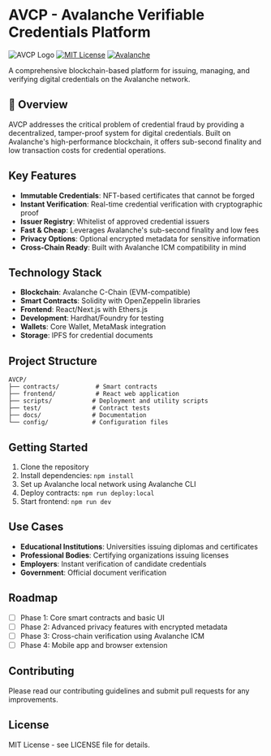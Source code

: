 # AVCP - Avalanche Verifiable Credentials Platform

![AVCP Logo](https://img.shields.io/badge/AVCP-Verifiable%20Credentials-blue)
[![MIT License](https://img.shields.io/badge/License-MIT-green.svg)](https://choosealicense.com/licenses/mit/)
[![Avalanche](https://img.shields.io/badge/Avalanche-C--Chain-red)](https://www.avax.network/)

A comprehensive blockchain-based platform for issuing, managing, and verifying digital credentials on the Avalanche network.

## 🌟 Overview

AVCP addresses the critical problem of credential fraud by providing a decentralized, tamper-proof system for digital credentials. Built on Avalanche's high-performance blockchain, it offers sub-second finality and low transaction costs for credential operations.

## Key Features

- **Immutable Credentials**: NFT-based certificates that cannot be forged
- **Instant Verification**: Real-time credential verification with cryptographic proof
- **Issuer Registry**: Whitelist of approved credential issuers
- **Fast & Cheap**: Leverages Avalanche's sub-second finality and low fees
- **Privacy Options**: Optional encrypted metadata for sensitive information
- **Cross-Chain Ready**: Built with Avalanche ICM compatibility in mind

## Technology Stack

- **Blockchain**: Avalanche C-Chain (EVM-compatible)
- **Smart Contracts**: Solidity with OpenZeppelin libraries
- **Frontend**: React/Next.js with Ethers.js
- **Development**: Hardhat/Foundry for testing
- **Wallets**: Core Wallet, MetaMask integration
- **Storage**: IPFS for credential documents

## Project Structure

```
AVCP/
├── contracts/          # Smart contracts
├── frontend/           # React web application
├── scripts/           # Deployment and utility scripts
├── test/              # Contract tests
├── docs/              # Documentation
└── config/            # Configuration files
```

## Getting Started

1. Clone the repository
2. Install dependencies: `npm install`
3. Set up Avalanche local network using Avalanche CLI
4. Deploy contracts: `npm run deploy:local`
5. Start frontend: `npm run dev`

## Use Cases

- **Educational Institutions**: Universities issuing diplomas and certificates
- **Professional Bodies**: Certifying organizations issuing licenses
- **Employers**: Instant verification of candidate credentials
- **Government**: Official document verification

## Roadmap

- [ ] Phase 1: Core smart contracts and basic UI
- [ ] Phase 2: Advanced privacy features with encrypted metadata
- [ ] Phase 3: Cross-chain verification using Avalanche ICM
- [ ] Phase 4: Mobile app and browser extension

## Contributing

Please read our contributing guidelines and submit pull requests for any improvements.

## License

MIT License - see LICENSE file for details.
